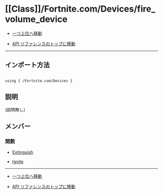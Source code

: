 # [[Class]]/Fortnite.com/Devices/fire_volume_device

- [一つ上位へ移動](../main.md)

- [API リファレンスのトップに移動](/main.md)

---

## インポート方法

```verse

using { /Fortnite.com/Devices }

```

## 説明

(説明無し)

## メンバー

### 関数

- [Extinguish](./F_Extinguish/main.md)

- [Ignite](./F_Ignite/main.md)

---

- [一つ上位へ移動](../main.md)

- [API リファレンスのトップに移動](/main.md)
